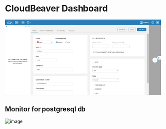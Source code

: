 # CloudBeaver Dashboard
![CloudBeaver Dashboard](dashboadCloudbeaver.jpg)
## Monitor for postgresql db
![image](https://github.com/user-attachments/assets/b90dcc6f-0dea-499a-9a4b-27248a19851a)

